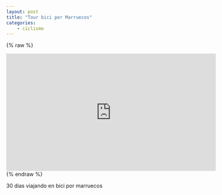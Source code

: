 ```yaml
---
layout: post
title: "Tour bici por Marruecos"
categories: 
    - ciclismo
---
```

{% raw %}
<iframe width="560" height="315" src="http://www.youtube.com/embed/E3ss3cDr8HY" frameborder="0"> </iframe>
{% endraw %}

30 dias viajando en bici por marruecos
